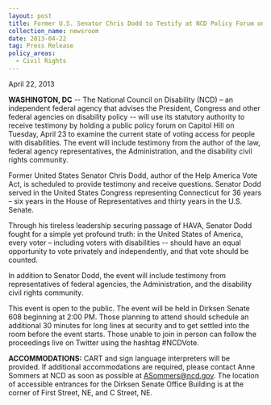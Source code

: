 ```yaml
---
layout: post
title: Former U.S. Senator Chris Dodd to Testify at NCD Policy Forum on Voting Access
collection_name: newsroom
date: 2013-04-22
tag: Press Release
policy_areas:
  - Civil Rights
---
```

April 22, 2013

**WASHINGTON, DC** -- The National Council on Disability (NCD) – an independent federal agency that advises the President, Congress and other federal agencies on disability policy -- will use its statutory authority to receive testimony by holding a public policy forum on Capitol Hill on Tuesday, April 23 to examine the current state of voting access for people with disabilities. The event will include testimony from the author of the law, federal agency representatives, the Administration, and the disability civil rights community.

Former United States Senator Chris Dodd, author of the Help America Vote Act, is scheduled to provide testimony and receive questions. Senator Dodd served in the United States Congress representing Connecticut for 36 years – six years in the House of Representatives and thirty years in the U.S. Senate.

Through his tireless leadership securing passage of HAVA, Senator Dodd fought for a simple yet profound truth: in the United States of America, every voter – including voters with disabilities -- should have an equal opportunity to vote privately and independently, and that vote should be counted.

In addition to Senator Dodd, the event will include testimony from representatives of federal agencies, the Administration, and the disability civil rights community.

This event is open to the public. The event will be held in Dirksen Senate 608 beginning at 2:00 PM. Those planning to attend should schedule an additional 30 minutes for long lines at security and to get settled into the room before the event starts. Those unable to join in person can follow the proceedings live on Twitter using the hashtag #NCDVote.

**ACCOMMODATIONS:** CART and sign language interpreters will be provided. If additional accommodations are required, please contact Anne Sommers at NCD as soon as possible at [ASommers@ncd.gov](mailto:ASommers@ncd.gov). The location of accessible entrances for the Dirksen Senate Office Building is at the corner of First Street, NE, and C Street, NE.